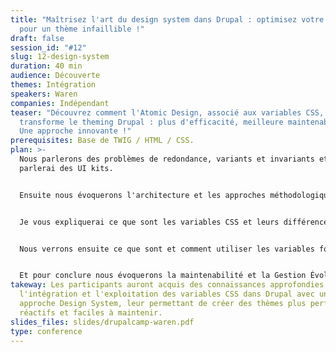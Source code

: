 ```yaml
---
title: "Maîtrisez l'art du design system dans Drupal : optimisez votre style
  pour un thème infaillible !"
draft: false
session_id: "#12"
slug: 12-design-system
duration: 40 min
audience: Découverte
themes: Intégration
speakers: Waren
companies: Indépendant
teaser: "Découvrez comment l'Atomic Design, associé aux variables CSS,
  transforme le theming Drupal : plus d'efficacité, meilleure maintenabilité.
  Une approche innovante !"
prerequisites: Base de TWIG / HTML / CSS.
plan: >-
  Nous parlerons des problèmes de redondance, variants et invariants et je
  parlerai des UI kits.


  Ensuite nous évoquerons l'architecture et les approches méthodologiques (Archi 5-1, BEM, Atomic design).


  Je vous expliquerai ce que sont les variables CSS et leurs différences avec les variables SCSS (Cascade vs compilation, redéfinition de valeur et spécification, Simplicité, portée globale et intégration native).


  Nous verrons ensuite ce que sont et comment utiliser les variables fondamentales, référentielles, et les composants.


  Et pour conclure nous évoquerons la maintenabilité et la Gestion Évolutive.
takeway: Les participants auront acquis des connaissances approfondies sur
  l'intégration et l'exploitation des variables CSS dans Drupal avec une
  approche Design System, leur permettant de créer des thèmes plus performants,
  réactifs et faciles à maintenir.
slides_files: slides/drupalcamp-waren.pdf
type: conference
---
```

